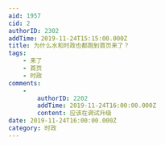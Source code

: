 ```yaml
---
aid: 1957
cid: 2
authorID: 2302
addTime: 2019-11-24T15:15:00.000Z
title: 为什么水和时政也都跑到首页来了？
tags:
    - 来了
    - 首页
    - 时政
comments:
    -
        authorID: 2202
        addTime: 2019-11-24T16:00:00.000Z
        content: 应该在调试升级
date: 2019-11-24T16:00:00.000Z
category: 时政
---
```



